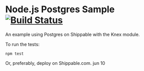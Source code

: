 Node.js Postgres Sample [![Build Status](https://apibeta.shippable.com/projects/5373de85f39baf5a00c05ade/badge/master)](https://beta.shippable.com/projects/5373de85f39baf5a00c05ade)
=================


An example using Postgres on Shippable with the Knex module.

To run the tests:

`npm test`

Or, preferably, deploy on Shippable.com.
jun 10
